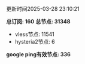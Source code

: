 更新时间2025-03-28 23:10:21

**总订阅: 160**
**总节点: 31348**
- vless节点: 11541
- hysteria2节点: 6

**google ping有效节点: 336**
